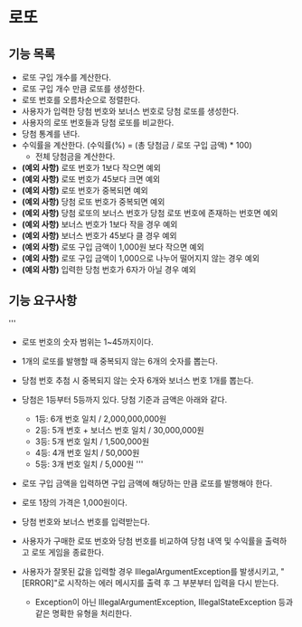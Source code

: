 # 로또

## 기능 목록
- 로또 구입 개수를 계산한다.
- 로또 구입 개수 만큼 로또를 생성한다.
- 로또 번호를 오름차순으로 정렬한다.
- 사용자가 입력한 당첨 번호와 보너스 번호로 당첨 로또를 생성한다.
- 사용자의 로또 번호들과 당첨 로또를 비교한다.
- 당첨 통계를 낸다.
- 수익률을 계산한다. (수익률(%) = (총 당첨금 / 로또 구입 금액) * 100)
  - 전체 당첨금을 계산한다.
- **(예외 사항)** 로또 번호가 1보다 작으면 예외
- **(예외 사항)** 로또 번호가 45보다 크면 예외
- **(예외 사항)** 로또 번호가 중복되면 예외
- **(예외 사항)** 당첨 로또 번호가 중복되면 예외
- **(예외 사항)** 당첨 로또의 보너스 번호가 당첨 로또 번호에 존재하는 번호면 예외
- **(예외 사항)** 보너스 번호가 1보다 작을 경우 예외
- **(예외 사항)** 보너스 번호가 45보다 클 경우 예외
- **(예외 사항)** 로또 구입 금액이 1,000원 보다 작으면 예외
- **(예외 사항)** 로또 구입 금액이 1,000으로 나누어 떨어지지 않는 경우 예외
- **(예외 사항)** 입력한 당첨 번호가 6자가 아닐 경우 예외


## 기능 요구사항
'''
- 로또 번호의 숫자 범위는 1~45까지이다.
- 1개의 로또를 발행할 때 중복되지 않는 6개의 숫자를 뽑는다.
- 당첨 번호 추첨 시 중복되지 않는 숫자 6개와 보너스 번호 1개를 뽑는다.
- 당첨은 1등부터 5등까지 있다. 당첨 기준과 금액은 아래와 같다.
    - 1등: 6개 번호 일치 / 2,000,000,000원
    - 2등: 5개 번호 + 보너스 번호 일치 / 30,000,000원
    - 3등: 5개 번호 일치 / 1,500,000원
    - 4등: 4개 번호 일치 / 50,000원
    - 5등: 3개 번호 일치 / 5,000원
'''

- 로또 구입 금액을 입력하면 구입 금액에 해당하는 만큼 로또를 발행해야 한다.
- 로또 1장의 가격은 1,000원이다.
- 당첨 번호와 보너스 번호를 입력받는다.
- 사용자가 구매한 로또 번호와 당첨 번호를 비교하여 당첨 내역 및 수익률을 출력하고 로또 게임을 종료한다.
- 사용자가 잘못된 값을 입력할 경우 IllegalArgumentException를 발생시키고, "[ERROR]"로 시작하는 에러 메시지를 출력 후 그 부분부터 입력을 다시 받는다.
  - Exception이 아닌 IllegalArgumentException, IllegalStateException 등과 같은 명확한 유형을 처리한다.